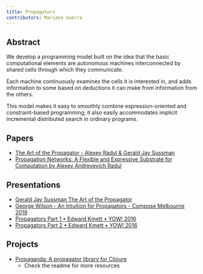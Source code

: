 ```yaml
---
title: Propagators
contributors: Mariano Guerra
---
```


## Abstract

We develop a programming model built on the idea that the basic computational elements are autonomous machines interconnected by shared cells through which they communicate.

Each machine continuously examines the cells it is interested in, and adds information to some based on deductions it can make from information from the others.

This model makes it easy to smoothly combine expression-oriented and constraint-based programming; it also easily accommodates implicit incremental distributed search in ordinary programs.

## Papers

- [The Art of the Propagator - Alexey Radul & Gerald Jay Sussman](https://citeseerx.ist.psu.edu/document?doi=755c48fd10aa303497ef849977c36529c0bb09ff&repid=rep1&type=pdf)
- [Propagation Networks: A Flexible and Expressive Substrate for Computation by Alexey Andreyevich Radul](https://www.cs.tufts.edu/~nr/cs257/archive/alexey-radul/phd-thesis.pdf)

## Presentations

- [Gerald Jay Sussman The Art of the Propagator](https://www.youtube.com/watch?v=-hQFrKspQHA)
- [George Wilson - An Intuition for Propagators - Compose Melbourne 2019](https://www.youtube.com/watch?v=nY1BCv3xn24)
- [Propagators Part 1 • Edward Kmett • YOW! 2016](https://www.youtube.com/watch?v=tETbivwzXBM)
- [Propagators Part 2 • Edward Kmett • YOW! 2016](https://www.youtube.com/watch?v=0igYOKcIWUs)

## Projects

- [Propaganda: A propagator library for Clojure](https://github.com/tgk/propaganda)
  - Check the readme for more resources 
